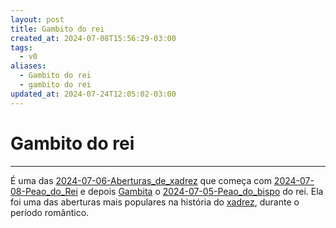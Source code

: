 ```yaml
---
layout: post
title: Gambito do rei
created_at: 2024-07-08T15:56:29-03:00
tags:
  - v0
aliases:
  - Gambito do rei
  - gambito do rei
updated_at: 2024-07-24T12:05:02-03:00
---
```

# Gambito do rei
---

É uma das [2024-07-06-Aberturas_de_xadrez](_draft/2024/07/2024-07-06-Aberturas_de_xadrez.md) que começa com [2024-07-08-Peao_do_Rei](_insight/2024/07/2024-07-08-Peao_do_Rei.md) e depois [Gambita](../../../sementes/2024/07/2024-07-01-Gambito.md) o [2024-07-05-Peao_do_bispo](_insight/2024/07/2024-07-05-Peao_do_bispo.md) do rei. Ela foi uma das aberturas mais populares na história do [xadrez](../../../sementes/2024/07/2024-07-06-Xadrez.md), durante o período romântico.